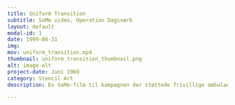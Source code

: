 ```yaml
---
title: Uniform Transition
subtitle: SoMe video, Operation Dagsværk
layout: default
modal-id: 1
date: 1999-06-31
img: 
mov: uniform_transition.mp4
thumbnail: uniform_transition_thumbnail.png
alt: image-alt
project-date: Juni 1969
category: Stencil Art
description: En SoMe-film til kampagnen der støttede frivillige ambulance-reddere i Libanon.

---
```



